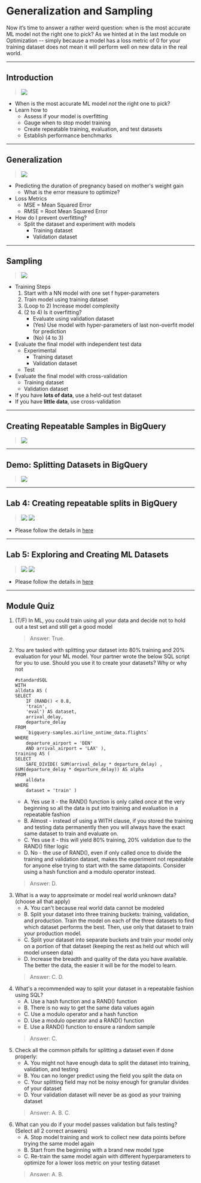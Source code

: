 # Generalization and Sampling

Now it’s time to answer a rather weird question: when is the most accurate ML model not the right one to pick? As we hinted at in the last module on Optimization -- simply because a model has a loss metric of 0 for your training dataset does not mean it will perform well on new data in the real world.

---
## Introduction

> [![](https://img.youtube.com/vi/i9XVL0AOZS8/0.jpg)](https://youtu.be/i9XVL0AOZS8)

* When is the most accurate ML model *not* the right one to pick?
* Learn how to
    * Assess if your model is overfitting
    * Gauge when to stop model training
    * Create repeatable training, evaluation, and test datasets
    * Establish performance benchmarks

---
## Generalization

> [![](https://img.youtube.com/vi/J4kkubtOxg0/0.jpg)](https://youtu.be/J4kkubtOxg0)

* Predicting the duration of pregnancy based on mother's weight gain
    * What is the error measure to optimize?
* Loss Metrics
    * MSE = Mean Squared Error
    * RMSE = Root Mean Squared Error
* How do I prevent overfitting?
    * Split the dataset and experiment with models
        * Training dataset
        * Validation dataset

---
## Sampling

> [![](https://img.youtube.com/vi/Ta3vF2969qs/0.jpg)](https://youtu.be/Ta3vF2969qs)

* Training Steps
    1. Start with a NN model with one set f hyper-parameters
    2. Train model using training dataset
    3. (Loop to 2) Increase model complexity
    4. (2 to 4) Is it overfitting?
        * Evaluate using validation dataset
        * (Yes) Use model with hyper-parameters of last non-overfit model for prediction
        * (No) (4 to 3)
* Evaluate the final model with independent test data
    * Experimental
        * Training dataset
        * Validation dataset
    * Test
* Evaluate the final model with cross-validation
    * Training dataset
    * Validation dataset
* If you have **lots of data**, use a held-out test dataset
* If you have **little data**, use cross-validation

---
## Creating Repeatable Samples in BigQuery

> [![](https://img.youtube.com/vi/IN8Cptm6DT8/0.jpg)](https://youtu.be/IN8Cptm6DT8)


---
## Demo: Splitting Datasets in BigQuery

> [![](https://img.youtube.com/vi/uJdQOydETmss/0.jpg)](https://youtu.be/uJdQOydETms)

---
## Lab 4: Creating repeatable splits in BigQuery

> [![](https://img.youtube.com/vi/0ii0fLqR2RY/0.jpg)](https://youtu.be/0ii0fLqR2RY)
> [![](https://img.youtube.com/vi/Hk2Q7VE7Jlo/0.jpg)](https://youtu.be/Hk2Q7VE7Jlo)

* Please follow the details in [here](./Lab-4.md)

---
## Lab 5: Exploring and Creating ML Datasets

> [![](https://img.youtube.com/vi/qAbnzDfqQns/0.jpg)](https://youtu.be/qAbnzDfqQns)
> [![](https://img.youtube.com/vi/ocg5wJA6_IE/0.jpg)](https://youtu.be/ocg5wJA6_IE)

* Please follow the details in [here](./Lab-5.md)

---
## Module Quiz

1. (T/F) In ML, you could train using all your data and decide not to hold out a test set and still get a good model
    > Answer: True.
2. You are tasked with splitting your dataset into 80% training and 20% evaluation for your ML model. Your partner wrote the below SQL script for you to use. Should you use it to create your datasets? Why or why not
    ```
    #standardSQL
    WITH
    alldata AS (
    SELECT
        IF (RAND() < 0.8,
        'train',
        'eval') AS dataset,
        arrival_delay,
        departure_delay
    FROM
        `bigquery-samples.airline_ontime_data.flights`
    WHERE
        departure_airport = 'DEN'
        AND arrival_airport = 'LAX' ),
    training AS (
    SELECT
        SAFE_DIVIDE( SUM(arrival_delay * departure_delay) , SUM(departure_delay * departure_delay)) AS alpha
    FROM
        alldata
    WHERE
        dataset = 'train' )
    ```
    * A. Yes use it - the RAND() function is only called once at the very beginning so all the data is put into training and evaluation in a repeatable fashion
    * B. Almost - instead of using a WITH clause, if you stored the training and testing data permanently then you will always have the exact same dataset to train and evaluate on.
    * C. Yes use it - this will yield 80% training, 20% validation due to the RAND() filter logic
    * D. No - the use of RAND(), even if only called once to divide the training and validation dataset, makes the experiment not repeatable for anyone else trying to start with the same datapoints. Consider using a hash function and a modulo operator instead.
    > Answer: D.
3. What is a way to approximate or model real world unknown data? (choose all that apply)
    * A. You can't because real world data cannot be modeled
    * B. Split your dataset into three training buckets: training, validation, and production. Train the model on each of the three datasets to find which dataset performs the best. Then, use only that dataset to train your production model.
    * C. Split your dataset into separate buckets and train your model only on a portion of that dataset (keeping the rest as held out which will model unseen data)
    * D. Increase the breadth and quality of the data you have available. The better the data, the easier it will be for the model to learn.
    > Answer: C. D.    
4. What's a recommended way to split your dataset in a repeatable fashion using SQL?
    * A. Use a hash function and a RAND() function
    * B. There is no way to get the same data values again
    * C. Use a modulo operator and a hash function
    * D. Use a modulo operator and a RAND() function
    * E. Use a RAND() function to ensure a random sample
    > Answer: C.
5. Check all the common pitfalls for splitting a dataset even if done properly:
    * A. You might not have enough data to split the dataset into training, validation, and testing
    * B. You can no longer predict using the field you split the data on
    * C. Your splitting field may not be noisy enough for granular divides of your dataset
    * D. Your validation dataset will never be as good as your training dataset
    > Answer: A. B. C. 
6. What can you do if your model passes validation but fails testing? (Select all 2 correct answers)
    * A. Stop model training and work to collect new data points before trying the same model again
    * B. Start from the beginning with a brand new model type
    * C. Re-train the same model again with different hyperparameters to optimize for a lower loss metric on your testing dataset
    > Answer: A. B.